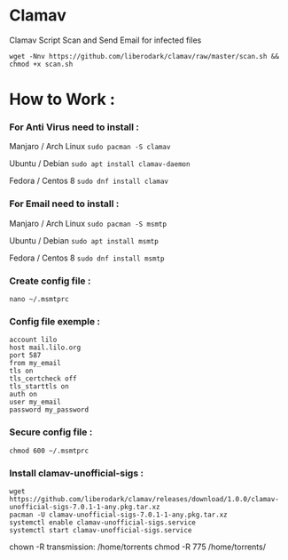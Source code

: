 # Clamav

Clamav Script Scan and Send Email for infected files

```
wget -Nnv https://github.com/liberodark/clamav/raw/master/scan.sh && chmod +x scan.sh
```


# How to Work : 

### For Anti Virus need to install :

Manjaro / Arch Linux
`sudo pacman -S clamav`

Ubuntu / Debian
`sudo apt install clamav-daemon`

Fedora / Centos 8
`sudo dnf install clamav`

### For Email need to install :

Manjaro / Arch Linux
`sudo pacman -S msmtp`

Ubuntu / Debian
`sudo apt install msmtp`

Fedora / Centos 8
`sudo dnf install msmtp`

### Create config file :

`nano ~/.msmtprc`

### Config file exemple :

```
account lilo
host mail.lilo.org
port 587
from my_email
tls on
tls_certcheck off
tls_starttls on
auth on
user my_email
password my_password
```

### Secure config file :

`chmod 600 ~/.msmtprc`


### Install clamav-unofficial-sigs :

```
wget https://github.com/liberodark/clamav/releases/download/1.0.0/clamav-unofficial-sigs-7.0.1-1-any.pkg.tar.xz
pacman -U clamav-unofficial-sigs-7.0.1-1-any.pkg.tar.xz 
systemctl enable clamav-unofficial-sigs.service
systemctl start clamav-unofficial-sigs.service
```

chown -R transmission: /home/torrents
chmod -R 775 /home/torrents/

